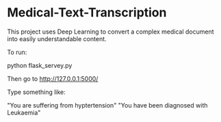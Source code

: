 # Medical-Text-Transcription
This project uses Deep Learning to convert a complex medical document into easily understandable content.

To run:

python flask_servey.py

Then go to http://127.0.0.1:5000/

Type something like:

"You are suffering from hyptertension"
"You have been diagnosed with Leukaemia"
